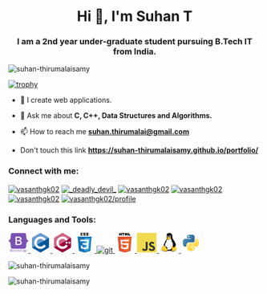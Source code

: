 <h1 align="center">Hi 👋, I'm Suhan T</h1>
<h3 align="center">I am a 2nd year under-graduate student pursuing B.Tech IT from India.</h3>

<p align="left"> <img src="https://komarev.com/ghpvc/?username=suhan-thirumalaisamy&label=Profile%20views&color=0e75b6&style=flat" alt="suhan-thirumalaisamy" /> </p>

[![trophy](https://github-profile-trophy.vercel.app/?username=suhan-thirumalaisamy&column=7&margin-w=15&margin-h=15)](https://github.com/ryo-ma/github-profile-trophy)

- 📝 I create web applications.

- 💬 Ask me about **C, C++, Data Structures and Algorithms.**

- 📫 How to reach me **suhan.thirumalai@gmail.com**

- Don't touch this link **https://suhan-thirumalaisamy.github.io/portfolio/**

<h3 align="left">Connect with me:</h3>
<p align="left">
<a href="www.linkedin.com/in/suhan-thirumalai" target="blank"><img align="center" src="https://github.com/rahuldkjain/github-profile-readme-generator/blob/master/src/images/icons/Social/linked-in-alt.svg" alt="vasanthgk02" height="30" width="40" /></a>
<a href="https://www.instagram.com/suhan_thirumalai/" target="blank"><img align="center" src="https://github.com/rahuldkjain/github-profile-readme-generator/blob/master/src/images/icons/Social/instagram.svg" alt="_deadly_devil_" height="30" width="40" /></a>
<a href="https://www.codechef.com/users/suhan_04_07" target="blank"><img align="center" src="https://cdn.jsdelivr.net/npm/simple-icons@3.1.0/icons/codechef.svg" alt="vasanthgk02" height="30" width="40" /></a>
<a href="https://www.hackerrank.com/suhan_thirumalai" target="blank"><img align="center" src="https://github.com/rahuldkjain/github-profile-readme-generator/blob/master/src/images/icons/Social/hackerrank.svg" alt="vasanthgk02" height="30" width="40" /></a>
<a href="https://leetcode.com/suhanthirumalai/" target="blank"><img align="center" src="https://github.com/rahuldkjain/github-profile-readme-generator/blob/master/src/images/icons/Social/leet-code.svg" alt="vasanthgk02" height="30" width="40" /></a>
<a href="https://auth.geeksforgeeks.org/user/suhanthirumalai/profile" target="blank"><img align="center" src="https://github.com/rahuldkjain/github-profile-readme-generator/blob/master/src/images/icons/Social/geeks-for-geeks.svg" alt="vasanthgk02/profile" height="30" width="40" /></a>
</p>

<h3 align="left">Languages and Tools:</h3>

<p align="left"> <a href="https://getbootstrap.com" target="_blank"> <img src="https://raw.githubusercontent.com/devicons/devicon/master/icons/bootstrap/bootstrap-plain-wordmark.svg" alt="bootstrap" width="40" height="40"/> </a> <a href="https://www.cprogramming.com/" target="_blank"> <img src="https://raw.githubusercontent.com/devicons/devicon/master/icons/c/c-original.svg" alt="c" width="40" height="40"/> </a> <a href="https://www.w3schools.com/cpp/" target="_blank"> <img src="https://raw.githubusercontent.com/devicons/devicon/master/icons/cplusplus/cplusplus-original.svg" alt="cplusplus" width="40" height="40"/> </a> <a href="https://www.w3schools.com/css/" target="_blank"> <img src="https://raw.githubusercontent.com/devicons/devicon/master/icons/css3/css3-original-wordmark.svg" alt="css3" width="40" height="40"/> </a> <a href="https://git-scm.com/" target="_blank"> <img src="https://www.vectorlogo.zone/logos/git-scm/git-scm-icon.svg" alt="git" width="40" height="40"/> </a> <a href="https://www.w3.org/html/" target="_blank"> <img src="https://raw.githubusercontent.com/devicons/devicon/master/icons/html5/html5-original-wordmark.svg" alt="html5" width="40" height="40"/> </a> <a href="https://developer.mozilla.org/en-US/docs/Web/JavaScript" target="_blank"> <img src="https://raw.githubusercontent.com/devicons/devicon/master/icons/javascript/javascript-original.svg" alt="javascript" width="40" height="40"/> </a> <a href="https://www.linux.org/" target="_blank"> <img src="https://raw.githubusercontent.com/devicons/devicon/master/icons/linux/linux-original.svg" alt="linux" width="40" height="40"/> </a> <a href="https://www.python.org" target="_blank"> <img src="https://raw.githubusercontent.com/devicons/devicon/master/icons/python/python-original.svg" alt="python" width="40" height="40"/> </a> </p>

<p>&nbsp;<img align="left" src="https://github-readme-stats.vercel.app/api?username=suhan-thirumalaisamy&show_icons=true&locale=en" alt="suhan-thirumalaisamy" /></p>

<p><img align="left" src="https://github-readme-streak-stats.herokuapp.com/?user=suhan-thirumalaisamy&" alt="suhan-thirumalaisamy" /></p>


